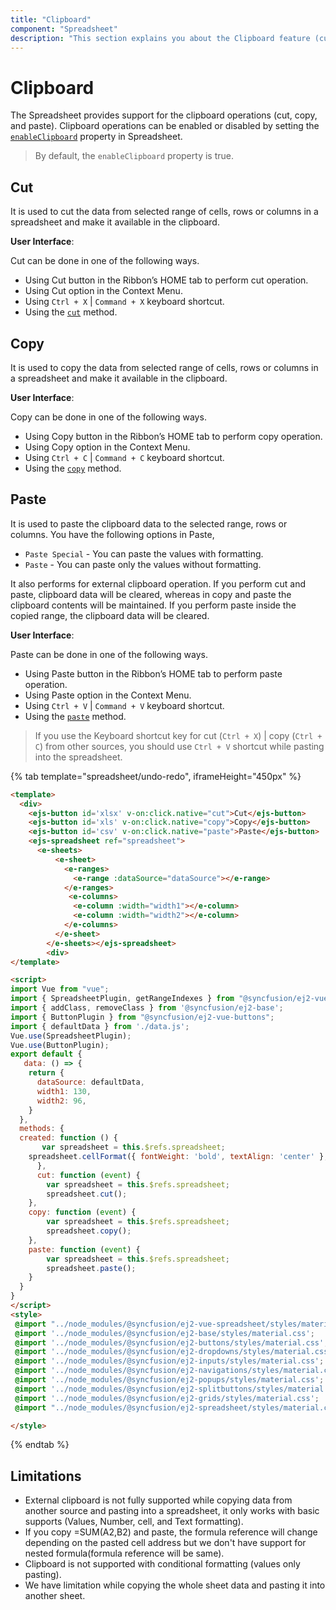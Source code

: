 ```yaml
---
title: "Clipboard"
component: "Spreadsheet"
description: "This section explains you about the Clipboard feature (cut, copy, paste) in the Essential JS 2 spreadsheet."
---
```


# Clipboard

The Spreadsheet provides support for the clipboard operations (cut, copy, and paste). Clipboard operations can be enabled or disabled by setting the [`enableClipboard`](../api/spreadsheet/#enableclipboard) property in Spreadsheet.

> By default, the `enableClipboard` property is true.

## Cut

It is used to cut the data from selected range of cells, rows or columns in a spreadsheet and make it available in the clipboard.

**User Interface**:

Cut can be done in one of the following ways.

* Using Cut button in the Ribbon’s HOME tab to perform cut operation.
* Using Cut option in the Context Menu.
* Using `Ctrl + X` | `Command + X` keyboard shortcut.
* Using the [`cut`](../api/spreadsheet/#cut) method.

## Copy

It is used to copy the data from selected range of cells, rows or columns in a spreadsheet and make it available in the clipboard.

**User Interface**:

Copy can be done in one of the following ways.

* Using Copy button in the Ribbon’s HOME tab to perform copy operation.
* Using Copy option in the Context Menu.
* Using `Ctrl + C` | `Command + C` keyboard shortcut.
* Using the [`copy`](../api/spreadsheet/#copy) method.

## Paste

It is used to paste the clipboard data to the selected range, rows or columns. You have the following options in Paste,

* `Paste Special` - You can paste the values with formatting.
* `Paste` - You can paste only the values without formatting.

It also performs for external clipboard operation. If you perform cut and paste, clipboard data will be cleared, whereas in copy and paste the clipboard contents will be maintained. If you perform paste inside the copied range, the clipboard data will be cleared.

**User Interface**:

Paste can be done in one of the following ways.

* Using Paste button in the Ribbon’s HOME tab to perform paste operation.
* Using Paste option in the Context Menu.
* Using `Ctrl + V` | `Command + V` keyboard shortcut.
* Using the [`paste`](../api/spreadsheet/#paste) method.

> If you use the Keyboard shortcut key for cut (`Ctrl + X`) | copy (`Ctrl + C`) from other sources, you should use `Ctrl + V` shortcut while pasting into the spreadsheet.

{% tab template="spreadsheet/undo-redo", iframeHeight="450px" %}

```html
<template>
  <div>
    <ejs-button id='xlsx' v-on:click.native="cut">Cut</ejs-button>
    <ejs-button id='xls' v-on:click.native="copy">Copy</ejs-button>
    <ejs-button id='csv' v-on:click.native="paste">Paste</ejs-button>
    <ejs-spreadsheet ref="spreadsheet">
      <e-sheets>
          <e-sheet>
            <e-ranges>
              <e-range :dataSource="dataSource"></e-range>
            </e-ranges>
             <e-columns>
              <e-column :width="width1"></e-column>
              <e-column :width="width2"></e-column>
            </e-columns>
          </e-sheet>
        </e-sheets></ejs-spreadsheet>
        <div>
</template>

<script>
import Vue from "vue";
import { SpreadsheetPlugin, getRangeIndexes } from "@syncfusion/ej2-vue-spreadsheet";
import { addClass, removeClass } from '@syncfusion/ej2-base';
import { ButtonPlugin } from "@syncfusion/ej2-vue-buttons";
import { defaultData } from './data.js';
Vue.use(SpreadsheetPlugin);
Vue.use(ButtonPlugin);
export default {
   data: () => {
    return {
      dataSource: defaultData,
      width1: 130,
      width2: 96,
    }
  },
  methods: {
  created: function () {
       var spreadsheet = this.$refs.spreadsheet;
    spreadsheet.cellFormat({ fontWeight: 'bold', textAlign: 'center' }, 'A1:H1');
      },
      cut: function (event) {
        var spreadsheet = this.$refs.spreadsheet;
        spreadsheet.cut();
    },
    copy: function (event) {
        var spreadsheet = this.$refs.spreadsheet;
        spreadsheet.copy();
    },
    paste: function (event) {
        var spreadsheet = this.$refs.spreadsheet;
        spreadsheet.paste();
    }
  }
}
</script>
<style>
 @import "../node_modules/@syncfusion/ej2-vue-spreadsheet/styles/material.css";
 @import '../node_modules/@syncfusion/ej2-base/styles/material.css';  
 @import '../node_modules/@syncfusion/ej2-buttons/styles/material.css';  
 @import '../node_modules/@syncfusion/ej2-dropdowns/styles/material.css';  
 @import '../node_modules/@syncfusion/ej2-inputs/styles/material.css';  
 @import '../node_modules/@syncfusion/ej2-navigations/styles/material.css';
 @import '../node_modules/@syncfusion/ej2-popups/styles/material.css';
 @import '../node_modules/@syncfusion/ej2-splitbuttons/styles/material.css';
 @import '../node_modules/@syncfusion/ej2-grids/styles/material.css';
 @import "../node_modules/@syncfusion/ej2-spreadsheet/styles/material.css";

</style>
```

{% endtab %}

## Limitations

* External clipboard is not fully supported while copying data from another source and pasting into a spreadsheet, it only works with basic supports (Values, Number, cell, and Text formatting).
* If you copy =SUM(A2,B2) and paste, the formula reference will change depending on the pasted cell address but we don't have support for nested formula(formula reference will be same).
* Clipboard is not supported with conditional formatting (values only pasting).
* We have limitation while copying the whole sheet data and pasting it into another sheet.